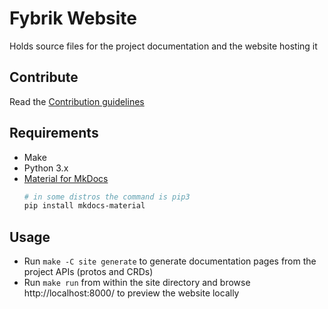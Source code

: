 # Fybrik Website

Holds source files for the project documentation and the website hosting it

## Contribute 

Read the [Contribution guidelines](https://fybrik.io/dev/contribute/documentation/)

## Requirements

- Make
- Python 3.x
- [Material for MkDocs](https://squidfunk.github.io/mkdocs-material/)
    ```bash
    # in some distros the command is pip3
    pip install mkdocs-material
    ```

## Usage

- Run `make -C site generate` to generate documentation pages from the project APIs (protos and CRDs)
- Run `make run` from within the site directory and browse http://localhost:8000/ to preview the website locally

